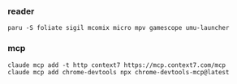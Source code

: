 ### reader
`paru -S foliate sigil mcomix micro mpv gamescope umu-launcher`    

### mcp

`claude mcp add -t http context7 https://mcp.context7.com/mcp`      
`claude mcp add chrome-devtools npx chrome-devtools-mcp@latest`  
   


